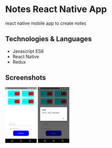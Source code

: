 # Notes React Native App

react native mobile app to create notes

## Technologies & Languages

<ul>
    <li>Javascript ES6</li>
    <li>React Native</li>
    <li>Redux</li>
</ul>

## Screenshots

<img src="https://github.com/vaibhavkollipara/Notes/blob/master/screenshots/Screenshot_20170810-194605.png" width=100 />
<img src="https://github.com/vaibhavkollipara/Notes/blob/master/screenshots/Screenshot_20170810-194630.png" width=100 />
